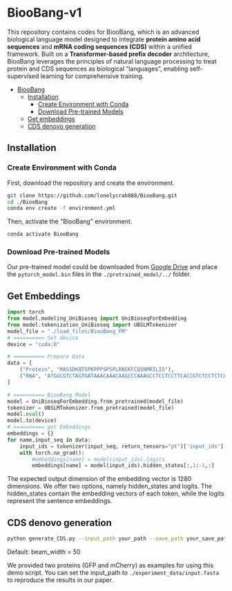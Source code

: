 # BiooBang-v1

This repository contains codes for BiooBang, which is an advanced biological language model designed to integrate **protein amino acid sequences** and **mRNA coding sequences (CDS)** within a unified framework. Built on a **Transformer-based prefix decoder** architecture, BiooBang leverages the principles of natural language processing to treat protein and CDS sequences as biological “languages”, enabling self-supervised learning for comprehensive training.


- [BiooBang](#BiooBang-v1)
  - [Installation](#installation)
    - [Create Environment with Conda](#create-environment-with-conda)
    - [Download Pre-trained Models](#download-pretrained-models)
  - [Get embeddings](#get-embeddings)
  - [CDS denovo generation](#cds-denovo-generation)
      

## Installation

### Create Environment with Conda
First, download the repository and create the environment.
```bash
git clone https://github.com/lonelycrab888/BiooBang.git
cd ./BiooBang
conda env create -f environment.yml
```
Then, activate the "BiooBang" environment.

```bash
conda activate BiooBang
```
### Download Pre-trained Models
Our pre-trained model could be downloaded from [Google Drive](https://drive.google.com/drive/folders/1vw8UOTkT3bbAdrdYwoFiDiNymlUYA-uu) and place the `pytorch_model.bin` files in the `./pretrained_model/../` folder.

## Get Embeddings
```python
import torch
from model.modeling_UniBioseq import UniBioseqForEmbedding
from model.tokenization_UniBioseq import UBSLMTokenizer
model_file = "./load_files/BiooBang_FM"
# ========== Set device
device = "cuda:0"

# ========== Prepare Data
data = [
    ("Protein", "MASSDKQTSPKPPPSPSPLRNSKFCQSNMRILIS"),
    ("RNA", "ATGGCGTCTAGTGATAAACAAACAAGCCCAAAGCCTCCTCCTTCACCGTCTCCTCTCCGTAATT")
]

# ========== BiooBang Model
model = UniBioseqForEmbedding.from_pretrained(model_file)
tokenizer = UBSLMTokenizer.from_pretrained(model_file)
model.eval()
model.to(device)
# ========== get Embeddings
embeddings = {}
for name,input_seq in data:
    input_ids = tokenizer(input_seq, return_tensors="pt")['input_ids'].to(device)
    with torch.no_grad():
        #embeddings[name] = model(input_ids).logits
        embeddings[name] = model(input_ids).hidden_states[:,1:-1,:]
```

The expected output dimension of the embedding vector is 1280 dimensions. We offer two options, namely hidden_states and logits. The hidden_states contain the embedding vectors of each token, while the logits represent the sentence embeddings.

## CDS denovo generation


```bash
python generate_CDS.py --input_path your_path --save_path your_save_path
```

Default:
  beam_width = 50
  
We provided two proteins (GFP and mCherry) as examples for using this demo script. You can set the input_path to `./experiment_data/input.fasta` to reproduce the results in our paper.
